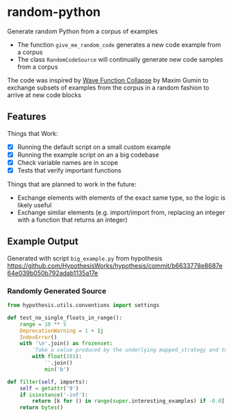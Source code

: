 # random-python

Generate random Python from a corpus of examples

- The function `give_me_random_code` generates a new code example from a corpus
- The class `RandomCodeSource` will continually generate new code samples from a corpus

The code was inspired by [Wave Function Collapse](https://github.com/mxgmn/WaveFunctionCollapse) by Maxim Gumin to exchange subsets of examples from the corpus in a random fashion to arrive at new code blocks

## Features

Things that Work:
- [x] Running the default script on a small custom example
- [x] Running the example script on an a big codebase
- [x] Check variable names are in scope
- [x] Tests that verify important functions

Things that are planned to work in the future:
- Exchange elements with elements of the exact same type, so the logic is likely useful
- Exchange similar elements (e.g. import/import from, replacing an integer with a function that returns an integer)


## Example Output

Generated with script `big_example.py` from hypothesis https://github.com/HypothesisWorks/hypothesis/commit/b6633778e8687e64e039b050b792adab1135a17e

### Randomly Generated Source
```python
from hypothesis.utils.conventions import settings

def test_no_single_floats_in_range():
    range = 10 ** 5
    DeprecationWarning = 1 + 1j
    IndexError()
    with '\n'.join() as frozenset:
        'Take a value produced by the underlying mapped_strategy and turn it\n\n        into a value suitable for outputting from this strategy.'
        with float(101):
            ''.join()
            min('b')

def filter(self, imports):
    self = getattr('9')
    if isinstance('-inf'):
        return [k for () in range(super.interesting_examples) if -0.0]
    return bytes()
```
